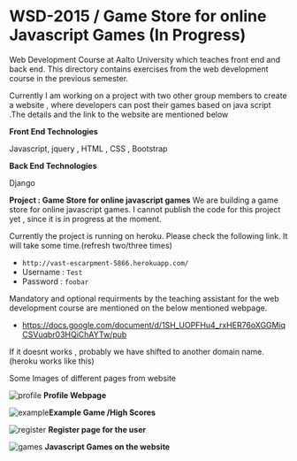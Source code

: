 # WSD-2015 / Game Store for online Javascript Games (In Progress)
Web Development Course at  Aalto University which teaches front end and back end. This directory contains exercises from the web development course in the previous semester.

Currently I am working on a project with two other group members to create a website , where developers can post their games based on java script .The details and the link to the website are mentioned below


**Front End Technologies**

Javascript, jquery , HTML , CSS , Bootstrap

**Back End Technologies**

Django


**Project : Game Store for online javascript games**
We are building a game store for online javascript games. I cannot publish the code for this project yet , since it is in progress at the moment.

Currently the project is running on heroku. Please check the following link. It will take some time.(refresh two/three times)
* `http://vast-escarpment-5866.herokuapp.com/`
* Username : `Test`  
* Password : `foobar`


Mandatory and optional requirments by the teaching assistant for the web development course are mentioned on the below mentioned webpage.

* https://docs.google.com/document/d/1SH_UOPFHu4_rxHER76oXGGMiqCSVuqbr03HQiChAYTw/pub



If it doesnt works , probably we have shifted to another domain name.(heroku works like this)

Some Images of different pages from website

![profile](https://cloud.githubusercontent.com/assets/1822240/12903315/8d2c3108-cecf-11e5-90e6-c9183ce00fac.png)
**Profile Webpage**

![example](https://cloud.githubusercontent.com/assets/1822240/12903536/feb4494a-ced0-11e5-9ba8-70448ae96e07.png)**Example Game /High Scores**

![register](https://cloud.githubusercontent.com/assets/1822240/12903317/90daa4ce-cecf-11e5-87fe-3e79409ef430.png)
**Register page for the user**

![games](https://cloud.githubusercontent.com/assets/1822240/12903319/9214abb4-cecf-11e5-87b8-f181be60663d.png)
**Javascript Games on the website**
